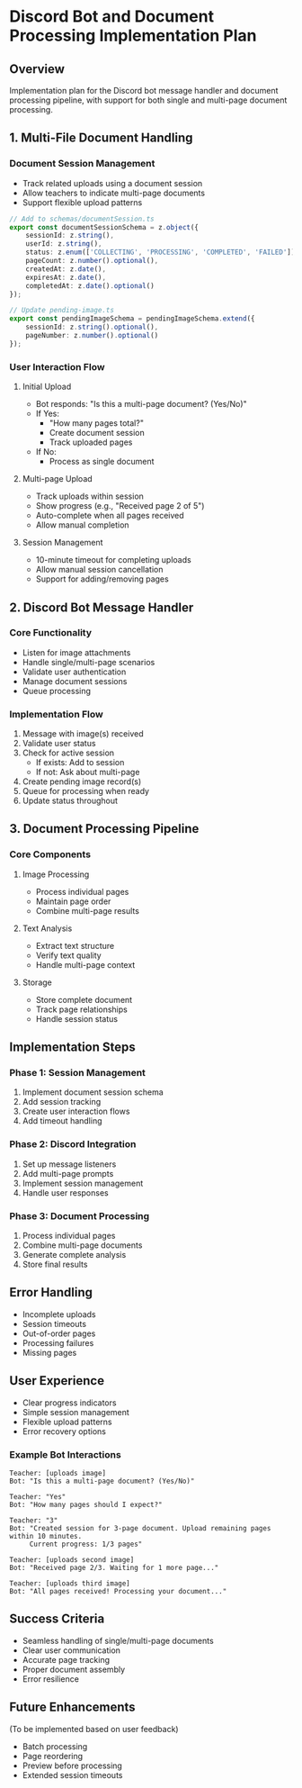 # Discord Bot and Document Processing Implementation Plan

## Overview

Implementation plan for the Discord bot message handler and document processing pipeline, with support for both single and multi-page document processing.

## 1. Multi-File Document Handling

### Document Session Management

- Track related uploads using a document session
- Allow teachers to indicate multi-page documents
- Support flexible upload patterns

```typescript
// Add to schemas/documentSession.ts
export const documentSessionSchema = z.object({
	sessionId: z.string(),
	userId: z.string(),
	status: z.enum(['COLLECTING', 'PROCESSING', 'COMPLETED', 'FAILED']),
	pageCount: z.number().optional(),
	createdAt: z.date(),
	expiresAt: z.date(),
	completedAt: z.date().optional()
});

// Update pending-image.ts
export const pendingImageSchema = pendingImageSchema.extend({
	sessionId: z.string().optional(),
	pageNumber: z.number().optional()
});
```

### User Interaction Flow

1. Initial Upload

   - Bot responds: "Is this a multi-page document? (Yes/No)"
   - If Yes:
     - "How many pages total?"
     - Create document session
     - Track uploaded pages
   - If No:
     - Process as single document

2. Multi-page Upload

   - Track uploads within session
   - Show progress (e.g., "Received page 2 of 5")
   - Auto-complete when all pages received
   - Allow manual completion

3. Session Management
   - 10-minute timeout for completing uploads
   - Allow manual session cancellation
   - Support for adding/removing pages

## 2. Discord Bot Message Handler

### Core Functionality

- Listen for image attachments
- Handle single/multi-page scenarios
- Validate user authentication
- Manage document sessions
- Queue processing

### Implementation Flow

1. Message with image(s) received
2. Validate user status
3. Check for active session
   - If exists: Add to session
   - If not: Ask about multi-page
4. Create pending image record(s)
5. Queue for processing when ready
6. Update status throughout

## 3. Document Processing Pipeline

### Core Components

1. Image Processing

   - Process individual pages
   - Maintain page order
   - Combine multi-page results

2. Text Analysis

   - Extract text structure
   - Verify text quality
   - Handle multi-page context

3. Storage
   - Store complete document
   - Track page relationships
   - Handle session status

## Implementation Steps

### Phase 1: Session Management

1. Implement document session schema
2. Add session tracking
3. Create user interaction flows
4. Add timeout handling

### Phase 2: Discord Integration

1. Set up message listeners
2. Add multi-page prompts
3. Implement session management
4. Handle user responses

### Phase 3: Document Processing

1. Process individual pages
2. Combine multi-page documents
3. Generate complete analysis
4. Store final results

## Error Handling

- Incomplete uploads
- Session timeouts
- Out-of-order pages
- Processing failures
- Missing pages

## User Experience

- Clear progress indicators
- Simple session management
- Flexible upload patterns
- Error recovery options

### Example Bot Interactions

```
Teacher: [uploads image]
Bot: "Is this a multi-page document? (Yes/No)"

Teacher: "Yes"
Bot: "How many pages should I expect?"

Teacher: "3"
Bot: "Created session for 3-page document. Upload remaining pages within 10 minutes.
     Current progress: 1/3 pages"

Teacher: [uploads second image]
Bot: "Received page 2/3. Waiting for 1 more page..."

Teacher: [uploads third image]
Bot: "All pages received! Processing your document..."
```

## Success Criteria

- Seamless handling of single/multi-page documents
- Clear user communication
- Accurate page tracking
- Proper document assembly
- Error resilience

## Future Enhancements

(To be implemented based on user feedback)

- Batch processing
- Page reordering
- Preview before processing
- Extended session timeouts
